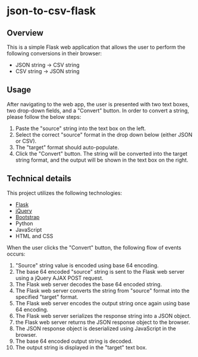 # json-to-csv-flask

## Overview
This is a simple Flask web application that allows the user to perform the following conversions in their browser:
- JSON string -> CSV string
- CSV string -> JSON string

## Usage
After navigating to the web app, the user is presented with two text boxes, two drop-down fields, and a "Convert" button. In order to convert a string, please follow the below steps:
1. Paste the "source" string into the text box on the left.
2. Select the correct "source" format in the drop down below (either JSON or CSV).
3. The "target" format should auto-populate.
4. Click the "Convert" button. The string will be converted into the target string format, and the output will be shown in the text box on the right.

## Technical details
This project utilizes the following technologies:
- [Flask](https://flask.palletsprojects.com/en/1.1.x/)
- [jQuery](https://jquery.com/)
- [Bootstrap](https://getbootstrap.com/)
- Python
- JavaScript
- HTML and CSS

When the user clicks the "Convert" button, the following flow of events occurs:
1. "Source" string value is encoded using base 64 encoding.
2. The base 64 encoded "source" string is sent to the Flask web server using a jQuery AJAX POST request.
3. The Flask web server decodes the base 64 encoded string.
4. The Flask web server converts the string from "source" format into the specified "target" format.
5. The Flask web server encodes the output string once again using base 64 encoding.
6. The Flask web server serializes the response string into a JSON object.
7. the Flask web server returns the JSON response object to the browser.
8. The JSON response object is deserialized using JavaScript in the browser.
9. The base 64 encoded output string is decoded.
10. The output string is displayed in the "target" text box.